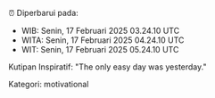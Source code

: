 ⏰ Diperbarui pada:
- WIB: Senin, 17 Februari 2025 03.24.10 UTC
- WITA: Senin, 17 Februari 2025 04.24.10 UTC
- WIT: Senin, 17 Februari 2025 05.24.10 UTC

Kutipan Inspiratif:
"The only easy day was yesterday."


Kategori: motivational

